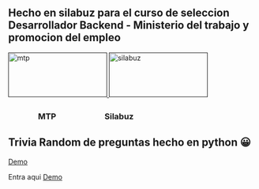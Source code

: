 ## Hecho en silabuz para el curso de seleccion Desarrollador Backend - Ministerio del trabajo y promocion del empleo

<a href="" target="_blank" rel="noreferrer"> 
<img aling="center" width="200" height="90"src="https://encrypted-tbn0.gstatic.com/images?q=tbn:ANd9GcTS9_UQ9dcUrtr2krfZRT5cn6KW_gJvnTI0RqPkQPxgyfifjM2KomJmDvwospfWbjs1EA&usqp=CAU" alt="mtp" />
<img src="https://uploads-ssl.webflow.com/6320941e9612f79b0e2f61b1/63290559a841178cb5828d41_silabuz%20og.png" alt="silabuz" width="200" height="90" />
</a>

<h3> ㅤㅤㅤㅤMTP ㅤㅤㅤㅤㅤㅤ Silabuz</h3>



## Trivia Random de preguntas hecho en python 😀

[Demo](https://replit.com/@starkymc/Trivia-StarkyMedina)

<p>Entra aqui <a href="https://replit.com/@starkymc/Trivia-StarkyMedina" target="_blank">Demo</a></p>


